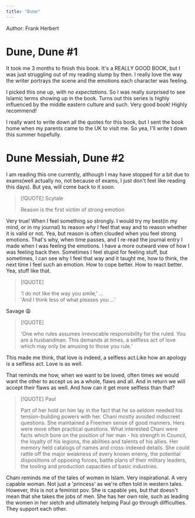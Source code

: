 ```yaml
---
title: "Dune"
---
```

Author: Frank Herbert  

# Dune, Dune #1
It took me 3 months to finish this book. It's a REALLY GOOD BOOK, but I was just struggling out of my reading slump by then. I really love the way the writer portrays the scene and the emotions each character was feeling.  

I picked this one up, with *no expectations*. So I was really surprised to see Islamic terms showing up in the book. Turns out this series is highly influenced by the middle eastern culture and such. Very good book! Highly recommend!  

I really want to write down all the quotes for this book, but I sent the book home when my parents came to the UK to visit me. So yea, I'll write t down this summer hopefully.
# Dune Messiah, Dune #2
I am reading this one currently, although I may have stopped for a bit due to exams(well actually no, not because of exams, I just don't feel like reading this days). But yea, will come back to it soon.  


> [!QUOTE] Scytale
> 
> Reason is the first victim of strong emotion

Very true! When I feel something so strongly. I would try my best(in my mind, or in my journal) to reason *why* I feel that way and to reason whether it is valid or not. Yea, but reason is often clouded when you feel strong emotions. That's why, when time passes, and I re-read the journal entry I made when I was feeling the emotions. I have a more outward view of how I was feeling back then. Sometimes I feel stupid for feeling stuff, but sometimes, I can see why I feel that way and it taught me, how to think, the next time I feel such an emotion. How to cope better. How to react better. Yea, stuff like that.  

> [!QUOTE] 
> 
> 'I do not like the way you smile,'  ...  
> 'And I think less of what pleases you ...'

Savage :weary:  

> [!QUOTE] 
> 
> 'One who rules assumes irrevocable responsibility for the ruled. You are a husbandman. This demands at times, a selfless act of love which may only be amusing to those you rule.'

This made me think, that love is indeed, a selfless act.Like how an apology is a selfless act. Love is as well.  

That reminds me how, when we want to be loved, often times we would want the other to accept us as a whole, flaws and all. And in return we will accept their flaws as well. And how can it get more selfless than that?  

> [!QUOTE] Paul
> 
> Part of her hold on him lay in the fact that he so seldom needed his tension-building powers with her. Chani mostly avoided indiscreet questions. She maintained a Freemen sense of good manners. Hers were more often practical questions. What interested Chani were facts which bore on the position of her man - his strength in Council, the loyalty of his legions, the abilities and talents of his allies. Her memory held catalogs of names and cross-indexed details. She could rattle off the major weakness of every known enemy, the potential dispositions of opposing forces, battle plans of their military leaders, the tooling and production capacities of basic industries.

Chani reminds me of the tales of women in Islam. Very inspirational. A very capable woman. Not just a 'princess' as we're often told in western tales. However, this is not a feminist pov. She is capable yes, but that doesn't mean that she takes the jobs of men. She has her own role, such as leading the women in her sietch and ultimately helping Paul go through difficulties. They support each other.    
